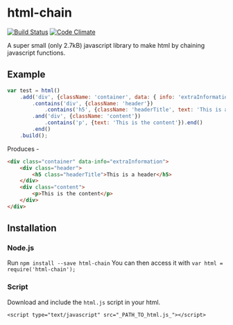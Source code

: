 # html-chain

[![Build Status](https://img.shields.io/travis/maael/html-chain.svg)](https://travis-ci.org/maael/html-chain)
[![Code Climate](https://img.shields.io/codeclimate/github/maael/html-chain.svg)](https://codeclimate.com/github/maael/html-chain)

A super small (only 2.7kB) javascript library to make html by chaining javascript functions.

## Example

```js
var test = html()
    .add('div', {className: 'container', data: { info: 'extraInformation' }})
        .contains('div', {className: 'header'})
            .contains('h5', {className: 'headerTitle', text: 'This is a header'}).end()
        .and('div', {className: 'content'})
            .contains('p', {text: 'This is the content'}).end()
        .end()
    .build();
```

Produces -

```html
<div class="container" data-info="extraInformation">
    <div class="header">
        <h5 class="headerTitle">This is a header</h5>
    </div>
    <div class="content">
        <p>This is the content</p>
    </div>
</div>
```

## Installation

### Node.js

Run
```npm install --save html-chain```
You can then access it with ```var html = require('html-chain');```

### Script

Download and include the ```html.js``` script in your html.

```<script type="text/javascript" src="_PATH_TO_html.js_"></script>```
